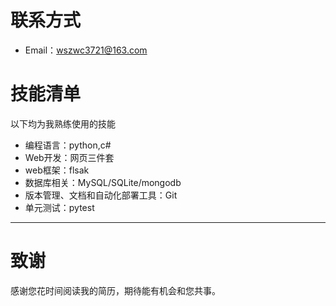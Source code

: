 
# 联系方式

- Email：wszwc3721@163.com
  
    
# 技能清单

以下均为我熟练使用的技能

- 编程语言：python,c#
- Web开发：网页三件套
- web框架：flsak
- 数据库相关：MySQL/SQLite/mongodb
- 版本管理、文档和自动化部署工具：Git
- 单元测试：pytest
      
---      
# 致谢
感谢您花时间阅读我的简历，期待能有机会和您共事。
      

